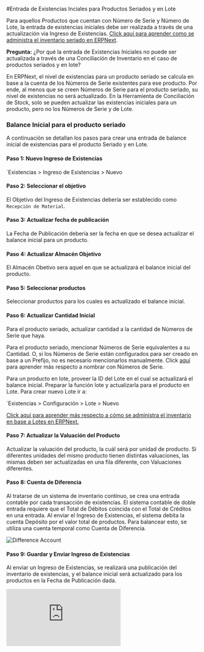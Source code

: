 <!-- add-breadcrumbs -->
#Entrada de Existencias Inciales para Productos Seriados y en Lote 

Para aquellos Productos que cuentan con Número de Serie y Número de Lote, la entrada de existencias iniciales debe ser realizada a través de una actualización via Ingreso de Existencias. [Click aquí para aprender como se administra el inventario seriado en ERPNext](/docs/user/manual/en/stock/serial-no.html).

**Pregunta:** ¿Por qué la entrada de Existencias Iniciales no puede ser actualizada a través de una Conciliación de Inventario en el caso de productos seriados y en lote?

En ERPNext, el nivel de existencias para un producto seriado se calcula en base a la cuenta de los Números de Serie existentes para ese producto. Por ende, al menos que se creen Números de Serie para el producto seriado, su nivel de existencias no será actualizado. En la Herramienta de Conciliación de Stock, solo se pueden actualizar las existencias iniciales para un producto, pero no los Números de Serie y de Lote. 

### Balance Inicial para el producto seriado

A continuación se detallan los pasos para crear una entrada de balance inicial de existencias para el producto Seriado y en Lote. 

#### Paso 1: Nuevo Ingreso de Existencias

`Existencias > Ingreso de Existencias > Nuevo

#### Paso 2: Seleccionar el objetivo

El Objetivo del Ingreso de Existencias debería ser establecido como `Recepción de Material`.

#### Paso 3: Actualizar fecha de publicación

La Fecha de Publicación debería ser la fecha en que se desea actualizar el balance inicial para un producto. 

#### Paso 4: Actualizar Almacén Objetivo

El Almacén Obetivo sera aquel en que se actualizará el balance inicial del producto. 

#### Paso 5: Seleccionar productos

Seleccionar productos para los cuales es actualizado el balance inicial. 

#### Paso 6: Actualizar Cantidad Inicial

Para el producto seriado, actualizar cantidad a la cantidad de Números de Serie que haya. 

Para el producto seriado, mencionar Números de Serie equivalentes a su Cantidad. O, si los Números de Serie están configurados para ser creado en base a un Prefijo, no es necesario mencionarlos manualmente. Click [aquí](/docs/user/manual/en/stock/articles/serial-no-naming.html) para aprender más respecto a nombrar con Números de Serie. 

Para un producto en lote, proveer la ID del Lote en el cual se actualizará el balance inicial. Preparar la función lote y actualizarla para el producto en Lote. Para crear nuevo Lote ir a: 

`Existencias > Configuración > Lote > Nuevo

[Click aquí para aprender más respecto a cómo se administra el inventario en base a Lotes en ERPNext.](/docs/user/manual/en/stock/articles/managing-batch-wise-inventory.html)

#### Paso 7: Actualizar la Valuación del Producto

Actualizar la valuación del producto, la cuál será por unidad de producto. Si diferentes unidades del mismo producto tienen distintas valuaciones, las mismas deben ser actualizadas en una fila diferente, con Valuaciones diferentes.

#### Paso 8: Cuenta de Diferencia

Al tratarse de un sistema de inventario continuo, se crea una entrada contable por cada transacción de existencias. El sistema contable de doble entrada requiere que el Total de Débitos coincida con el Total de Créditos en una entrada. Al enviar el Ingreso de Existencias, el sistema debita la cuenta Depósito por el valor total de productos. Para balancear esto, se utiliza una cuenta temporal como Cuenta de Diferencia. 

<img alt="Difference Account" class="screenshot" src="{{docs_base_url}}/assets/img/articles/difference-account-1.png">

#### Paso 9: Guardar y Enviar Ingreso de Existencias

Al enviar un Ingreso de Existencias, se realizará una publicación del inventario de existencias, y el balance inicial será actualizado para los productos en la Fecha de Publicación dada.


<div>
    <div class="embed-container">
        <iframe src="https://www.youtube.com/embed/nlHX0ZZ84Lw?start=120" frameborder="0" allow="autoplay; encrypted-media" allowfullscreen>
        </iframe>
    </div>
</div>

<!-- markdown -->
